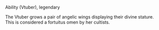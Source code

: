 Ability (Vtuber), legendary

The Vtuber grows a pair of angelic wings displaying their divine stature. This is considered a fortuitus omen by her cultists.  